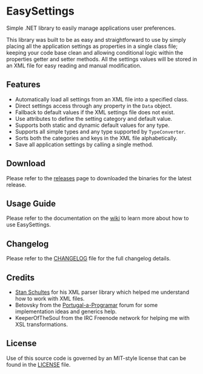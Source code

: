 # EasySettings

Simple .NET library to easily manage applications user preferences.

This library was built to be as easy and straightforward to use by simply placing all the application settings as properties in a single class file; keeping your code base clean and allowing conditional logic within the properties getter and setter methods. All the settings values will be stored in an XML file for easy reading and manual modification.

## Features

 - Automatically load all settings from an XML file into a specified class.
 - Direct settings access through any property in the `Data` object.
 - Fallback to default values if the XML settings file does not exist.
 - Use attributes to define the setting category and default value.
 - Supports both static and dynamic default values for any type.
 - Supports all simple types and any type supported by `TypeConverter`.
 - Sorts both the categories and keys in the XML file alphabetically.
 - Save all application settings by calling a single method.

## Download

Please refer to the [releases](https://github.com/rfgamaral/EasySettings/releases) page to downloaded the binaries for the latest release.

## Usage Guide

Please refer to the documentation on the [wiki](https://github.com/rfgamaral/EasySettings/wiki) to learn more about how to use EasySettings.

## Changelog

Please refer to the [CHANGELOG](CHANGELOG.md) file for the full changelog details.

## Credits

  - [Stan Schultes](https://www.linkedin.com/in/stanschultes) for his XML parser library which helped me understand how to work with XML files.
  - Betovsky from the [Portugal-a-Programar](http://www.portugal-a-programar.pt/) forum for some implementation ideas and generics help.
  - KeeperOfTheSoul from the IRC Freenode network for helping me with XSL transformations.

## License

Use of this source code is governed by an MIT-style license that can be found in the [LICENSE](LICENSE) file.
